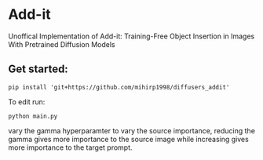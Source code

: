 # Add-it
Unoffical Implementation of Add-it: Training-Free Object Insertion in Images With Pretrained Diffusion Models

## Get started:

``pip install 'git+https://github.com/mihirp1998/diffusers_addit'``

To edit run:

``python main.py``

vary the gamma hyperparamter to vary the source importance, reducing the gamma gives more importance to the source image while increasing gives more importance to the target prompt.
